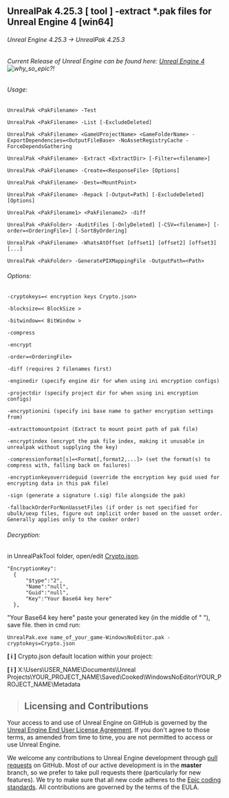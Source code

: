 ## UnrealPak 4.25.3 [ tool ] -extract *.pak files for Unreal Engine 4 [win64]

###### Unreal Engine 4.25.3 -> UnrealPak 4.25.3 
###### Current Release of Unreal Engine can be found here: [Unreal Engine 4](https://github.com/EpicGames/UnrealEngine.git) ![why_so_epic?!]()

###### Usage:

```
UnrealPak <PakFilename> -Test
```
```
UnrealPak <PakFilename> -List [-ExcludeDeleted]
```
```
UnrealPak <PakFilename> <GameUProjectName> <GameFolderName> -ExportDependencies=<OutputFileBase> -NoAssetRegistryCache -ForceDependsGathering
```
```
UnrealPak <PakFilename> -Extract <ExtractDir> [-Filter=<filename>]
```
```
UnrealPak <PakFilename> -Create=<ResponseFile> [Options]
```
```
UnrealPak <PakFilename> -Dest=<MountPoint>
```
```
UnrealPak <PakFilename> -Repack [-Output=Path] [-ExcludeDeleted] [Options]
```
```
UnrealPak <PakFilename1> <PakFilename2> -diff
```
```
UnrealPak <PakFolder> -AuditFiles [-OnlyDeleted] [-CSV=<filename>] [-order=<OrderingFile>] [-SortByOrdering]
```
```
UnrealPak <PakFilename> -WhatsAtOffset [offset1] [offset2] [offset3] [...]
```
```
UnrealPak <PakFolder> -GeneratePIXMappingFile -OutputPath=<Path>
```

###### Options:
```
-cryptokeys=< encryption keys Crypto.json>
```
```
-blocksize=< BlockSize >
```
```
-bitwindow=< BitWindow >
```
```
-compress
```
```
-encrypt
```
```
-order=<OrderingFile>
```
```
-diff (requires 2 filenames first)
```
```
-enginedir (specify engine dir for when using ini encryption configs)
```
```
-projectdir (specify project dir for when using ini encryption configs)
```
```
-encryptionini (specify ini base name to gather encryption settings from)
```
```
-extracttomountpoint (Extract to mount point path of pak file)
```
```
-encryptindex (encrypt the pak file index, making it unusable in unrealpak without supplying the key)
```
```
-compressionformat[s]=<Format[,format2,...]> (set the format(s) to compress with, falling back on failures)
```
```
-encryptionkeyoverrideguid (override the encryption key guid used for encrypting data in this pak file)
```
```
-sign (generate a signature (.sig) file alongside the pak)
```
```
-fallbackOrderForNonUassetFiles (if order is not specified for ubulk/uexp files, figure out implicit order based on the uasset order. Generally applies only to the cooker order)
```

###### Decryption:
in UnrealPakTool folder, open/edit [Crypto.json](https://github.com/somethingcoolmustbehere/UnrealPakTool/blob/master/Crypto.json).
```
"EncryptionKey":
  {
      "$type":"2",
      "Name":"null",
      "Guid":"null",
      "Key":"Your Base64 key here"
  },
 ```
"Your Base64 key here" paste your generated key (in the middle of " "), save file.
then in cmd run:
```
UnrealPak.exe name_of_your_game-WindowsNoEditor.pak -cryptokeys=Crypto.json
```
**[ i ]** Crypto.json default location within your project:

**[ i ]** X:\Users\USER_NAME\Documents\Unreal Projects\YOUR_PROJECT_NAME\Saved\Cooked\WindowsNoEditor\YOUR_PROJECT_NAME\Metadata

> Licensing and Contributions
> ---------------------------

Your access to and use of Unreal Engine on GitHub is governed by the [Unreal Engine End User License Agreement](https://www.unrealengine.com/eula). If you don't agree to those terms, as amended from time to time, you are not permitted to access or use Unreal Engine.

We welcome any contributions to Unreal Engine development through [pull requests](https://github.com/EpicGames/UnrealEngine/pulls/) on GitHub. Most of our active development is in the **master** branch, so we prefer to take pull requests there (particularly for new features). We try to make sure that all new code adheres to the [Epic coding standards](https://docs.unrealengine.com/latest/INT/Programming/Development/CodingStandard/).  All contributions are governed by the terms of the EULA.
